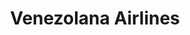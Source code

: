 ---
title: "Venezolana Airlines"
url: /santo-domingo/venezolana-airlines-ruta-66/
shop: Reisebüro
---